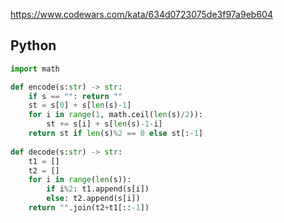 https://www.codewars.com/kata/634d0723075de3f97a9eb604

## Python
```python
import math

def encode(s:str) -> str:
    if s == "": return ""
    st = s[0] + s[len(s)-1]
    for i in range(1, math.ceil(len(s)/2)):
        st += s[i] + s[len(s)-1-i]
    return st if len(s)%2 == 0 else st[:-1]
    
def decode(s:str) -> str:
    t1 = []
    t2 = []
    for i in range(len(s)):
        if i%2: t1.append(s[i])
        else: t2.append(s[i])
    return "".join(t2+t1[::-1])
```